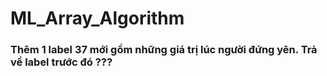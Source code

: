 # ML_Array_Algorithm

### Thêm 1 label 37 mới gồm những giá trị lúc người đứng yên. Trả về label trước đó ???